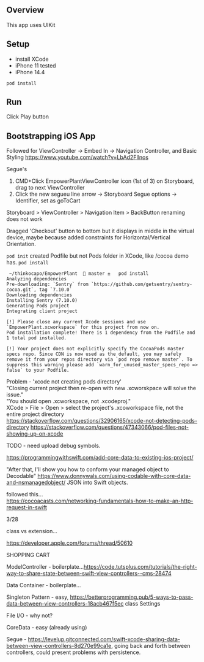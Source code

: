 ## Overview
This app uses UIKit

## Setup
- install XCode
- iPhone 11 tested
- iPhone 14.4

`pod install`

## Run
Click Play button

## Bootstrapping iOS App
Followed for ViewController -> Embed In -> Navigation Controller, and Basic Styling
https://www.youtube.com/watch?v=LbAd2FIlnos

Segue's
1. CMD+Click EmpowerPlantViewController icon (1st of 3) on Storyboard, drag to next ViewController
2. Click the new segueu line arrow -> Storyboard Segue options -> Identifier, set as goToCart


Storyboard > ViewController > Navigation Item > BackButton renaming does not work


Dragged 'Checkout' button to bottom but it displays in middle in the virtual device, maybe because added constraints for Horizontal/Vertical Orientation.


`pod init` created Podfile but not Pods folder in XCode, like /cocoa demo has.
`pod install`  
```
 ~/thinkocapo/EmpowerPlant   master ±   pod install
Analyzing dependencies
Pre-downloading: `Sentry` from `https://github.com/getsentry/sentry-cocoa.git`, tag `7.10.0`
Downloading dependencies
Installing Sentry (7.10.0)
Generating Pods project
Integrating client project

[!] Please close any current Xcode sessions and use `EmpowerPlant.xcworkspace` for this project from now on.
Pod installation complete! There is 1 dependency from the Podfile and 1 total pod installed.

[!] Your project does not explicitly specify the CocoaPods master specs repo. Since CDN is now used as the default, you may safely remove it from your repos directory via `pod repo remove master`. To suppress this warning please add `warn_for_unused_master_specs_repo => false` to your Podfile.
```

Problem - 'xcode not creating pods directory'  
"Closing current project then re-open with new .xcworskpace will solve the issue."  
"You should open .xcworkspace, not .xcodeproj."  
XCode > File > Open > select the project's .xcoworkspace file, not the entire project directory  
https://stackoverflow.com/questions/32906165/xcode-not-detecting-pods-directory 
https://stackoverflow.com/questions/47343066/pod-files-not-showing-up-on-xcode

TODO - need upload debug symbols.

https://programmingwithswift.com/add-core-data-to-existing-ios-project/



"After that, I'll show you how to conform your managed object to Decodable"
https://www.donnywals.com/using-codable-with-core-data-and-nsmanagedobject/
JSON into Swift objects.

followed this...  
https://cocoacasts.com/networking-fundamentals-how-to-make-an-http-request-in-swift

3/28  

class vs extension...

https://developer.apple.com/forums/thread/50610



SHOPPING CART

ModelController - boilerplate...https://code.tutsplus.com/tutorials/the-right-way-to-share-state-between-swift-view-controllers--cms-28474

Data Container - boilerplate...

Singleton Pattern - easy, https://betterprogramming.pub/5-ways-to-pass-data-between-view-controllers-18acb467f5ec class Settings

File I/O - why not?

CoreData - easy (already using)

Segue - https://levelup.gitconnected.com/swift-xcode-sharing-data-between-view-controllers-8d270e99ca1e, going back and forth between controllers, could present problems with persistence.